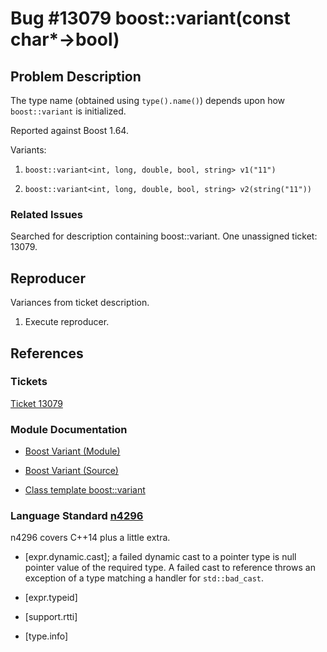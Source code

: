 # Bug #13079 boost::variant(const char\*->bool)

## Problem Description

The type name (obtained using `type().name()`) depends upon how `boost::variant`
is initialized.

Reported against Boost 1.64.

Variants:

  1. `boost::variant<int, long, double, bool, string> v1("11")`

  2. `boost::variant<int, long, double, bool, string> v2(string("11"))`

### Related Issues

Searched for description containing boost::variant. One unassigned ticket: 13079.

## Reproducer

Variances from ticket description.

  1. Execute reproducer.

## References

### Tickets

[Ticket 13079](https://svn.boost.org/trac10/ticket/13079)

### Module Documentation

 - [Boost Variant (Module)](http://www.boost.org/doc/libs/1_64_0/doc/html/variant.html)

 - [Boost Variant (Source)](https://github.com/boostorg/variant)

 - [Class template boost::variant](http://www.boost.org/doc/libs/1_64_0/doc/html/boost/variant.html)

### Language Standard [n4296](http://www.open-std.org/jtc1/sc22/wg21/docs/papers/2014/n4296.pdf)

n4296 covers C++14 plus a little extra.

 - [expr.dynamic.cast]; a failed dynamic cast to a pointer type is null pointer
   value of the required type. A failed cast to reference throws an exception of
   a type matching a handler for `std::bad_cast`.

 - [expr.typeid]

 - [support.rtti]

 - [type.info]
